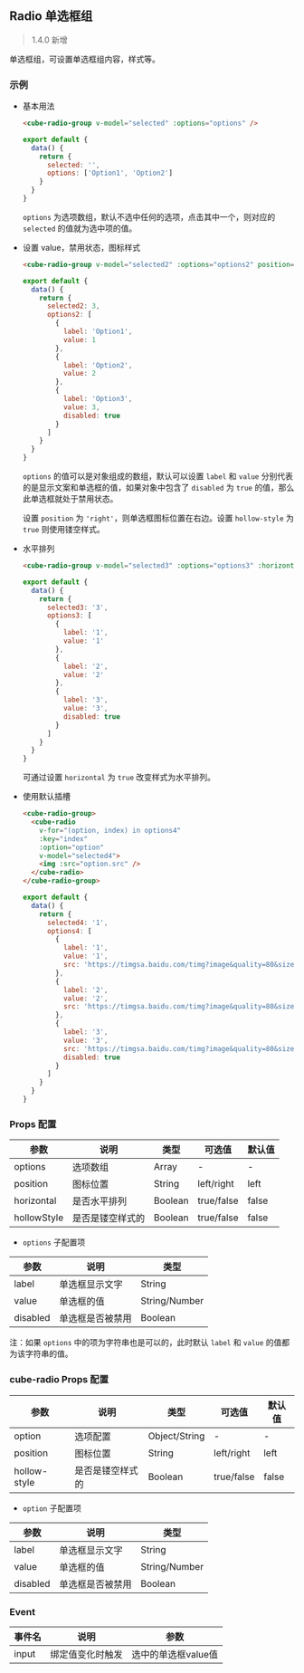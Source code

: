 ## Radio 单选框组

> 1.4.0 新增

单选框组，可设置单选框组内容，样式等。

### 示例

- 基本用法

  ```html
  <cube-radio-group v-model="selected" :options="options" />
  ```
  ```js
  export default {
    data() {
      return {
        selected: '',
        options: ['Option1', 'Option2']
      }
    }
  }
  ```

  `options` 为选项数组，默认不选中任何的选项，点击其中一个，则对应的 `selected` 的值就为选中项的值。

- 设置 value，禁用状态，图标样式

  ```html
  <cube-radio-group v-model="selected2" :options="options2" position="right" :hollow-style="true" />
  ```
  ```js
  export default {
    data() {
      return {
        selected2: 3,
        options2: [
          {
            label: 'Option1',
            value: 1
          },
          {
            label: 'Option2',
            value: 2
          },
          {
            label: 'Option3',
            value: 3,
            disabled: true
          }
        ]
      }
    }
  }
  ```

  `options` 的值可以是对象组成的数组，默认可以设置 `label` 和 `value` 分别代表的是显示文案和单选框的值，如果对象中包含了 `disabled` 为 `true` 的值，那么此单选框就处于禁用状态。

  设置 `position` 为 `'right'`，则单选框图标位置在右边。设置 `hollow-style` 为 `true` 则使用镂空样式。

- 水平排列

  ```html
  <cube-radio-group v-model="selected3" :options="options3" :horizontal="true" />
  ```
  ```js
  export default {
    data() {
      return {
        selected3: '3',
        options3: [
          {
            label: '1',
            value: '1'
          },
          {
            label: '2',
            value: '2'
          },
          {
            label: '3',
            value: '3',
            disabled: true
          }
        ]
      }
    }
  }
  ```

  可通过设置 `horizontal` 为 `true` 改变样式为水平排列。

- 使用默认插槽

  ```html
  <cube-radio-group>
    <cube-radio
      v-for="(option, index) in options4"
      :key="index"
      :option="option"
      v-model="selected4">
      <img :src="option.src" />
    </cube-radio>
  </cube-radio-group>
  ```

  ```js
  export default {
    data() {
      return {
        selected4: '1',
        options4: [
          {
            label: '1',
            value: '1',
            src: 'https://timgsa.baidu.com/timg?image&quality=80&size=b9999_10000&sec=1516805611092&di=80d0f229dd999ffa3be79d6e317832b0&imgtype=0&src=http%3A%2F%2Fimglf0.ph.126.net%2F1EnYPI5Vzo2fCkyy2GsJKg%3D%3D%2F2829667940890114965.jpg'
          },
          {
            label: '2',
            value: '2',
            src: 'https://timgsa.baidu.com/timg?image&quality=80&size=b9999_10000&sec=1516805611092&di=80d0f229dd999ffa3be79d6e317832b0&imgtype=0&src=http%3A%2F%2Fimglf0.ph.126.net%2F1EnYPI5Vzo2fCkyy2GsJKg%3D%3D%2F2829667940890114965.jpg'
          },
          {
            label: '3',
            value: '3',
            src: 'https://timgsa.baidu.com/timg?image&quality=80&size=b9999_10000&sec=1516805611092&di=80d0f229dd999ffa3be79d6e317832b0&imgtype=0&src=http%3A%2F%2Fimglf0.ph.126.net%2F1EnYPI5Vzo2fCkyy2GsJKg%3D%3D%2F2829667940890114965.jpg',
            disabled: true
          }
        ]
      }
    }
  }
  ```

### Props 配置

| 参数 | 说明 | 类型 | 可选值 | 默认值 |
| - | - | - | - | - |
| options | 选项数组 | Array | - | - |
| position | 图标位置 | String | left/right | left |
| horizontal | 是否水平排列 | Boolean | true/false | false |
| hollowStyle | 是否是镂空样式的 | Boolean | true/false | false |

* `options` 子配置项

| 参数 | 说明 | 类型 |
| - | - | - |
| label | 单选框显示文字 | String |
| value | 单选框的值 | String/Number |
| disabled | 单选框是否被禁用 | Boolean |

注：如果 `options` 中的项为字符串也是可以的，此时默认 `label` 和 `value` 的值都为该字符串的值。

### cube-radio Props 配置

| 参数 | 说明 | 类型 | 可选值 | 默认值 |
| - | - | - | - | - |
| option | 选项配置 | Object/String | - | - |
| position | 图标位置 | String | left/right | left |
| hollow-style | 是否是镂空样式的 | Boolean | true/false | false |

* `option` 子配置项

| 参数 | 说明 | 类型 |
| - | - | - |
| label | 单选框显示文字 | String |
| value | 单选框的值 | String/Number |
| disabled | 单选框是否被禁用 | Boolean |

### Event

| 事件名 | 说明 | 参数 |
| - | - | - |
| input | 绑定值变化时触发 | 选中的单选框value值 |
